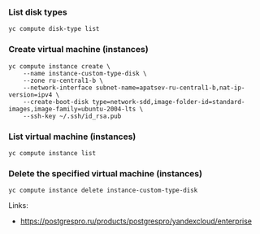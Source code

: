 ### List disk types
```
yc compute disk-type list
```

### Create virtual machine (instances)
```
yc compute instance create \
    --name instance-custom-type-disk \
    --zone ru-central1-b \
    --network-interface subnet-name=apatsev-ru-central1-b,nat-ip-version=ipv4 \
    --create-boot-disk type=network-sdd,image-folder-id=standard-images,image-family=ubuntu-2004-lts \
    --ssh-key ~/.ssh/id_rsa.pub
```

### List virtual machine (instances)
```
yc compute instance list
```

### Delete the specified virtual machine (instances)
```
yc compute instance delete instance-custom-type-disk
```

Links:
 - https://postgrespro.ru/products/postgrespro/yandexcloud/enterprise